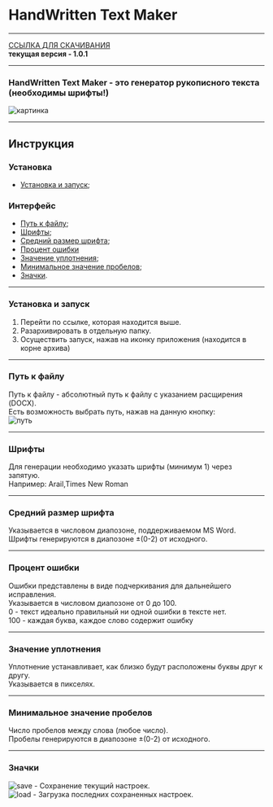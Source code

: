 # HandWritten Text Maker
***
[ССЫЛКА ДЛЯ СКАЧИВАНИЯ]()   
**текущая версия - 1.0.1**
***
### HandWritten Text Maker - это генератор рукописного текста (необходимы шрифты!)
![картинка](https://i.ibb.co/N2dQjpy/image.png)
***
## Инструкция
### Установка
 + [Установка и запуск](#install);
### Интерфейс
 + [Путь к файлу](#path);
 + [Шрифты](#font);
 + [Средний размер шрифта](#fontSize);
 + [Процент ошибки](#mistake)
 + [Значение уплотнения](#yplot);
 + [Минимальное значение пробелов](#space);
 + [Значки](#icons).
***  
 ### <a name="install"></a>  Установка и запуск
 1. Перейти по ссылке, которая находится выше.
 2. Разархивировать в отдельную папку.
 3. Осуществить запуск, нажав на иконку приложения (находится в корне архива)
 ***
 ### <a name="path"></a>  Путь к файлу
 Путь к файлу - абсолютный путь к файлу с указанием расщирения (DOCX).    
 Есть возможность выбрать путь, нажав на данную кнопку:  
 ![путь](https://i.ibb.co/S6L4jVV/213123.png)
 ***
 ### <a name="font"></a>  Шрифты
 Для генерации необходимо указать шрифты (минимум 1) через запятую.   
 Например: Arail,Times New Roman
 ***
 ### <a name="fontSize"></a>  Средний размер шрифта
 Указывается в числовом диапозоне, поддерживаемом MS Word.   
 Шрифты генерируются в диапозоне ±(0-2) от исходного.
 ***
 ### <a name="mistake"></a>  Процент ошибки
 Ошибки представлены в виде подчеркивания для дальнейшего исправления.   
 Указывается в числовом диапозоне от 0 до 100.      
 0 - текст идеально правильный ни одной ошибки в тексте нет.     
 100 - каждая буква, каждое слово содержит ошибку
 ***
 ### <a name="yplot"></a>  Значение уплотнения
 Уплотнение устанавливает, как близко будут расположены буквы друг к другу.    
 Указывается в пикселях.
 ***
 ### <a name="space"></a>  Минимальное значение пробелов
 Число пробелов между слова (любое число).       
 Пробелы генерируются в диапозоне ±(0-2) от исходного.
 ***
 ### <a name="icons"></a>  Значки
 ![save](https://i.ibb.co/q164QQF/image.png) - Сохранение текущий настроек.   
 ![load](https://i.ibb.co/yS1gZnh/image.png) - Загрузка последних сохраненных настроек.